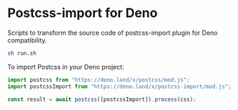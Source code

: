 # Postcss-import for Deno

Scripts to transform the source code of postcss-import plugin for Deno
compatibility.

```sh
sh run.sh
```

To import Postcss in your Deno project:

```js
import postcss from "https://deno.land/x/postcss/mod.js";
import postcssImport from "https://deno.land/x/postcss-import/mod.js";

const result = await postcss([postcssImport]).process(css);
```
